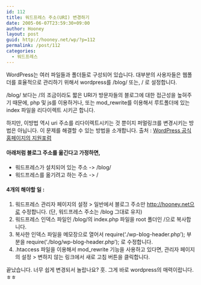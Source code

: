 ```yaml
---
id: 112
title: 워드프레스 주소(URI) 변경하기
date: 2005-06-07T23:59:30+09:00
author: Hooney
layout: post
guid: http://hooney.net/wp/?p=112
permalink: /post/112
categories:
  - 워드프레스
---
```

WordPress는 여러 파일들과 폴더들로 구성되어 있습니다. 대부분의 사용자들은 웹폴더를 효율적으로 관리하기 위해서 wordpress를 /blog/ 또는, / 로 설정합니다. 

/blog/ 보다는 /의 조금이라도 짧은 URI가 방문자들의 블로그에 대한 접근성을 높혀주기 때문에, php 및 js를 이용하거나, 또는 mod_rewrite를 이용해서 루트폴더에 있는 index 파일을 리다이렉트 시키곤 합니다. 

하지만, 이방법 역시 uri 주소를 리다이렉트시키는 것 뿐이지 퍼멀링크를 변경시키는 방법은 아닙니다. 이 문제를 해결할 수 있는 방법을 소개합니다. 출처 : [WordPress 공식 홈페이지의 지원포럼](http://wordpress.org/docs/installation/different-address/)

#### 아래처럼 블로그 주소를 옮긴다고 가정하면,

  * 워드프레스가 설치되어 있는 주소 -> /blog/
  * 워드프레스를 옮기려고 하는 주소 -> /

#### 4개의 해야할 일 :

  1. 워드프레스 관리자 페이지의 설정 > 일반에서 블로그 주소만 http://hooney.net으로 수정합니다. (단, 워드프레스 주소는 /blog 그대로 유지)
  2. 워드프레스 인덱스 파일인 /blog/의 index.php 파일을 root 폴더인 /으로 복사합니다.
  3. 복사한 인덱스 파일을 메모장으로 열어서 require(&#8216;./wp-blog-header.php&#8217;); 부분을 require(&#8216;./blog/wp-blog-header.php&#8217;); 로 수정합니다.
  4. .htaccess 파일을 이용해서 mod_rewrite 기능을 사용하고 있다면, 관리자 페이지의 설정 > 변하지 않는 링크에서 새로 고침 버튼을 클릭합니다.

끝났습니다. 너무 쉽게 변경되서 놀랍나요? 훗. 그게 바로 wordpress의 매력이랍니다. ㅎㅎ